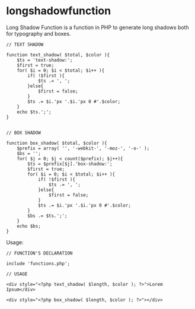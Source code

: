 longshadowfunction
==================

Long Shadow Function is a function in PHP to generate long shadows both for typography and boxes.


	// TEXT SHADOW
	
	function text_shadow( $total, $color ){
		$ts = 'text-shadow:';
		$first = true;
		for( $i = 0; $i < $total; $i++ ){
			if( !$first ){
				$ts .= ', ';
			}else{
				$first = false;
			}
			$ts .= $i.'px '.$i.'px 0 #'.$color;
		}
		echo $ts.';';
	}
	
	
	// BOX SHADOW
	
	function box_shadow( $total, $color ){
		$prefix = array( '', '-webkit-', '-moz-', '-o-' );
		$bs = '';
		for( $j = 0; $j < count($prefix); $j++){
			$ts = $prefix[$j].'box-shadow:';
			$first = true;
			for( $i = 0; $i < $total; $i++ ){
				if( !$first ){
					$ts .= ', ';
				}else{
					$first = false;
				}
				$ts .= $i.'px '.$i.'px 0 #'.$color;
			}
			$bs .= $ts.';';
		}
		echo $bs;
	}


Usage:

	// FUNCTION'S DECLARATION
        
	include 'functions.php';
        
	// USAGE
        
	<div style="<?php text_shadow( $length, $color ); ?>">Lorem Ipsum</div>
		
	<div style="<?php box_shadow( $length, $color ); ?>"></div>
